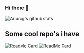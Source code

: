 ### Hi there 👋

<!--

Here are some ideas to get you started:

- 🔭 I’m currently working on ...
- 🌱 I’m currently learning ...
- 👯 I’m looking to collaborate on ...
- 🤔 I’m looking for help with ...
- 💬 Ask me about ...
- 📫 How to reach me: ...
- 😄 Pronouns: ...
- ⚡ Fun fact: ...
-->

![Anurag's github stats](https://github-readme-stats.vercel.app/api?username=fieldraccoon&show_icons=true&count_private=true&theme=react)

## Some cool repo's i have


[![ReadMe Card](https://github-readme-stats.vercel.app/api/pin/?username=fieldraccoon&repo=HostEnumerator)](https://github.com/fieldraccoon/HostEnumerator) [![ReadMe Card](https://github-readme-stats.vercel.app/api/pin/?username=fieldraccoon&repo=fieldraccoon.github.io)](https://github.com/fieldraccoon/fieldraccoon.github.io)
